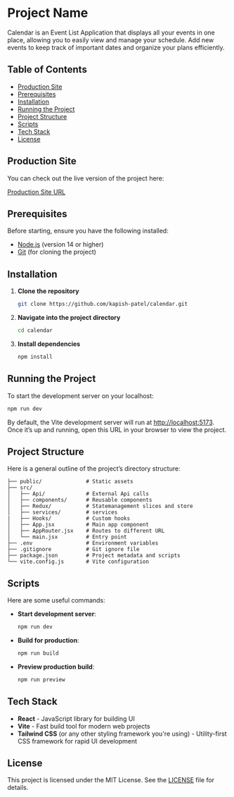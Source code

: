 
# Project Name

Calendar is an Event List Application that displays all your events in one place, allowing you to easily view and manage your schedule. Add new events to keep track of important dates and organize your plans efficiently.

## Table of Contents
- [Production Site](#production-site)
- [Prerequisites](#prerequisites)
- [Installation](#installation)
- [Running the Project](#running-the-project)
- [Project Structure](#project-structure)
- [Scripts](#scripts)
- [Tech Stack](#tech-stack)
- [License](#license)


## Production Site

You can check out the live version of the project here:

[Production Site URL](https://calendar-six-rose.vercel.app/)

## Prerequisites
Before starting, ensure you have the following installed:
- [Node.js](https://nodejs.org/) (version 14 or higher)
- [Git](https://git-scm.com/) (for cloning the project)

## Installation
1. **Clone the repository**
   ```bash
   git clone https://github.com/kapish-patel/calendar.git
   ```
2. **Navigate into the project directory**
   ```bash
   cd calendar
   ```
3. **Install dependencies**
   ```bash
   npm install
   ```

## Running the Project
To start the development server on your localhost:

```bash
npm run dev
```

By default, the Vite development server will run at [http://localhost:5173](http://localhost:5173). Once it’s up and running, open this URL in your browser to view the project.

## Project Structure
Here is a general outline of the project’s directory structure:

```
├── public/              # Static assets
├── src/
│   ├── Api/             # External Api calls 
│   ├── components/      # Reusable components
│   ├── Redux/           # Statemanagement slices and store
│   ├── services/        # services 
|   ├── Hooks/           # Custom hooks
│   ├── App.jsx          # Main app component
│   ├── AppRouter.jsx    # Routes to different URL
│   └── main.jsx         # Entry point
├── .env                 # Environment variables
├── .gitignore           # Git ignore file
├── package.json         # Project metadata and scripts
└── vite.config.js       # Vite configuration
```

## Scripts
Here are some useful commands:

- **Start development server**:
  ```bash
  npm run dev
  ```

- **Build for production**:
  ```bash
  npm run build
  ```

- **Preview production build**:
  ```bash
  npm run preview
  ```

## Tech Stack
- **React** - JavaScript library for building UI
- **Vite** - Fast build tool for modern web projects
- **Tailwind CSS** (or any other styling framework you're using) - Utility-first CSS framework for rapid UI development

## License
This project is licensed under the MIT License. See the [LICENSE](LICENSE) file for details.
